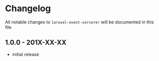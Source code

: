 # Changelog

All notable changes to `laravel-event-sorcerer` will be documented in this file

## 1.0.0 - 201X-XX-XX

- initial release
